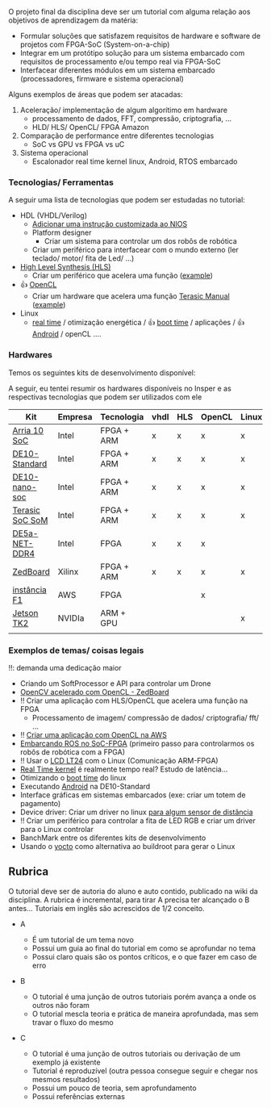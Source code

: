 O projeto final da disciplina deve ser um tutorial com alguma relação aos objetivos de aprendizagem da matéria:

- Formular soluções que satisfazem requisitos de hardware e software de projetos com FPGA-SoC (System-on-a-chip)
- Integrar em um protótipo solução para um sistema embarcado com requisitos de processamento e/ou tempo real via FPGA-SoC
- Interfacear diferentes módulos em um sistema embarcado (processadores, firmware e sistema operacional)

Alguns exemplos de áreas que podem ser atacadas:

1. Aceleração/ implementação de algum algorítimo em hardware
    - processamento de dados, FFT, compressão, criptografia, ...
    - HLD/ HLS/ OpenCL/ FPGA Amazon
1. Comparação de performance entre diferentes tecnologias  
    - SoC vs GPU vs FPGA vs uC
1. Sistema operacional 
    - Escalonador real time kernel linux, Android, RTOS embarcado

### Tecnologias/ Ferramentas

A seguir uma lista de tecnologias que podem ser estudadas no tutorial: 

- HDL (VHDL/Verilog)
  - [Adicionar uma instrução customizada ao NIOS](https://www.intel.com/content/dam/www/programmable/us/en/pdfs/literature/ug/ug_nios2_custom_instruction.pdf)
  - Platform designer 
     - Criar um sistema para controlar um dos robôs de robótica 
  - Criar um periférico para interfacear com o mundo externo (ler teclado/ motor/ fita de Led/ ...)
- [High Level Synthesis (HLS)](https://www.intel.com/content/www/us/en/software/programmable/quartus-prime/hls-compiler.html)
  - Criar um periférico que acelera uma função ([example](https://www.intel.com/content/dam/www/programmable/us/en/pdfs/literature/wp/wp-01274-intel-hls-compiler-fast-design-coding-and-hardware.pdf))
- 👍 [OpenCL](https://www.intel.com/content/www/us/en/software/programmable/sdk-for-opencl/overview.html)
  - Criar um hardware que acelera uma função [Terasic Manual](https://github.com/Insper/DE10-Standard-v.1.3.0-SystemCD/blob/master/Manual/DE10_Standard_OpenCL.pdf) ([example](https://www.intel.com/content/www/us/en/programmable/products/design-software/embedded-software-developers/opencl/support.html))
- Linux 
  - [real time](https://www.linuxfoundation.org/blog/2013/03/intro-to-real-time-linux-for-embedded-developers/) / otimização energética / 👍 [boot time](https://embexus.com/2017/05/16/embedded-linux-fast-boot-techniques/) / aplicações / 👍 [Android](https://www.youtube.com/watch?v=zHqS_yWiMNI) / openCL ....

### Hardwares 

Temos os seguintes kits de desenvolvimento disponível:

A seguir, eu tentei resumir os hardwares disponíveis no Insper e as respectivas tecnologias que podem ser utilizados com ele

| Kit           | Empresa | Tecnologia | vhdl | HLS | OpenCL | Linux | OpenCV | Cuda |
|---------------|---------|------------|------------|-----|--------|-------|--------|------|
| [Arria 10 SoC](https://www.terasic.com.tw/cgi-bin/page/archive.pl?Language=English&CategoryNo=216&No=997) | Intel   | FPGA + ARM | x          | x   | x      | x     | x      |      |
| [DE10-Standard](https://www.terasic.com.tw/cgi-bin/page/archive.pl?Language=English&No=1081) | Intel   | FPGA + ARM | x          | x   | x      | x     | x      |      |
| [DE10-nano-soc](https://www.terasic.com.tw/cgi-bin/page/archive.pl?Language=English&No=941)     | Intel   | FPGA + ARM | x          | x   | x      | x     | x      |      |
| [Terasic SoC SoM](https://www.terasic.com.tw/cgi-bin/page/archive.pl?Language=English&CategoryNo=167&No=1211)   | Intel   | FPGA + ARM | x          | x   | x      | x     | x      |      |
| [DE5a-NET-DDR4](https://www.terasic.com.tw/cgi-bin/page/archive.pl?Language=English&CategoryNo=1&No=1108&PartNo=1) | Intel   | FPGA       | x          | x   | x      |       | x      |      |
| [ZedBoard](http://zedboard.org/product/zedboard)      | Xilinx  | FPGA + ARM | x          | x   | x      | x     | x      |      |
| [instância F1](https://aws.amazon.com/ec2/instance-types/f1/)  | AWS     | FPGA       |            |     | x      |       |        |      |
| [Jetson TK2](https://developer.nvidia.com/embedded/jetson-tx2)   | NVIDIa  | ARM + GPU  |            |     |        | x     | x      | x    |
|               |         |            |            |     |        |       |        |      |

### Exemplos de temas/ coisas legais

‼️: demanda uma dedicação maior
 
- Criando um SoftProcessor e API para controlar um Drone
- [OpenCV acelerado com OpenCL - ZedBoard](https://xilinx-wiki.atlassian.net/wiki/spaces/A/pages/18841665/HLS+Video+Library)
- ‼️ Criar uma aplicação com HLS/OpenCL que acelera uma função na FPGA
    - Processamento de imagem/ compressão de dados/ criptografia/ fft/ ... 
- ‼️ [Criar uma aplicação com OpenCL na AWS](https://github.com/aws/aws-fpga)
- [Embarcando ROS no SoC-FPGA](http://wiki.ros.org/hydro/Installation/OpenEmbedded) (primeiro passo para controlarmos os robôs de robótica com a FPGA)
- ‼️ Usar o [LCD LT24](https://www.terasic.com.tw/cgi-bin/page/archive.pl?Language=English&CategoryNo=68&No=892) com o Linux (Comunicação ARM-FPGA)
- [Real Time kernel](https://www.linuxfoundation.org/blog/2013/03/intro-to-real-time-linux-for-embedded-developers/) é realmente tempo real? Estudo de latência...
- Otimizando o [boot time](https://embexus.com/2017/05/16/embedded-linux-fast-boot-techniques/) do linux
- Executando [Android](https://www.youtube.com/watch?v=zHqS_yWiMNI) na DE10-Standard
- Interface gráficas em sistemas embarcados (exe: criar um totem de pagamento)
- Device driver: Criar um driver no linux [para algum sensor de distância](https://github.com/johannesthoma/linux-hc-sro4)
- ‼️ Criar um periférico para controlar a fita de LED RGB e criar um driver para o Linux controlar
- BanchMark entre os diferentes kits de desenvolvimento 
- Usando o [yocto](https://www.yoctoproject.org/) como alternativa ao buildroot para gerar o Linux

## Rubrica

O tutorial deve ser de autoria do aluno e auto contido, publicado na wiki da disciplina. A rubrica é incremental, para tirar A precisa ter alcançado o B antes... Tutoriais em inglês são acrescidos de 1/2 conceito.

- A 
  - É um tutorial de um tema novo
  - Possui um guia ao final do tutorial em como se aprofundar no tema
  - Possui claro quais são os pontos críticos, e o que fazer em caso de erro

- B
  - O tutorial é uma junção de outros tutoriais porém avança a onde os outros não foram
  - O tutorial mescla teoria e prática de maneira aprofundada, mas sem travar o fluxo do mesmo

- C
  - O tutorial é uma junção de outros tutoriais ou derivação de um exemplo já existente
  - Tutorial é reproduzível (outra pessoa consegue seguir e chegar nos mesmos resultados)
  - Possui um pouco de teoria, sem aprofundamento
  - Possui referências externas